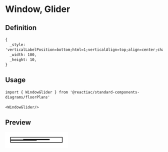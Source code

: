 # Window, Glider

## Definition

```
{
  _style: 'verticalLabelPosition=bottom;html=1;verticalAlign=top;align=center;shape=mxgraph.floorplan.windowGlider;dx=0.25;',
  _width: 100,
  _height: 10,
}
```

## Usage

```
import { WindowGlider } from '@reactiac/standard-components-diagrams/floorPlans'

<WindowGlider/>
```

## Preview

<img src="./window-glider.png" width="200"/>

